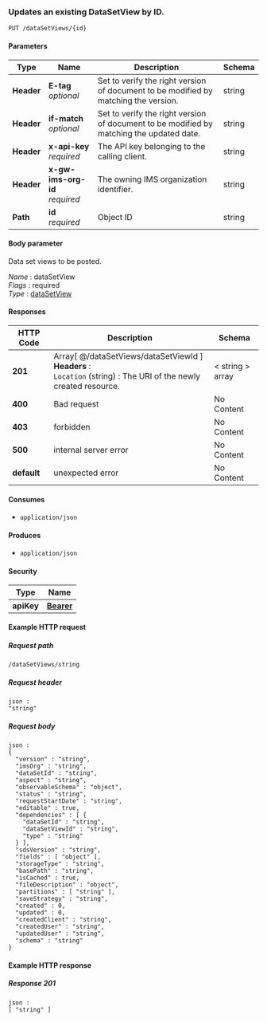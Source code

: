
<a name="update_data_set_view_by_id"></a>
### Updates an existing DataSetView by ID.
```
PUT /dataSetViews/{id}
```


#### Parameters

|Type|Name|Description|Schema|
|---|---|---|---|
|**Header**|**E-tag**  <br>*optional*|Set to verify the right version of document to be modified by matching the version.|string|
|**Header**|**if-match**  <br>*optional*|Set to verify the right version of document to be modified by matching the updated date.|string|
|**Header**|**x-api-key**  <br>*required*|The API key belonging to the calling client.|string|
|**Header**|**x-gw-ims-org-id**  <br>*required*|The owning IMS organization identifier.|string|
|**Path**|**id**  <br>*required*|Object ID|string|


#### Body parameter
Data set views to be posted.

*Name* : dataSetView  
*Flags* : required  
*Type* : [dataSetView](../definitions/dataSetView.md#datasetview)


#### Responses

|HTTP Code|Description|Schema|
|---|---|---|
|**201**|Array[ @/dataSetViews/dataSetViewId ]  <br>**Headers** :   <br>`Location` (string) : The URI of the newly created resource.|< string > array|
|**400**|Bad request|No Content|
|**403**|forbidden|No Content|
|**500**|internal server error|No Content|
|**default**|unexpected error|No Content|


#### Consumes

* `application/json`


#### Produces

* `application/json`


#### Security

|Type|Name|
|---|---|
|**apiKey**|**[Bearer](security.md#bearer)**|


#### Example HTTP request

##### Request path
```
/dataSetViews/string
```


##### Request header
```
json :
"string"
```


##### Request body
```
json :
{
  "version" : "string",
  "imsOrg" : "string",
  "dataSetId" : "string",
  "aspect" : "string",
  "observableSchema" : "object",
  "status" : "string",
  "requestStartDate" : "string",
  "editable" : true,
  "dependencies" : [ {
    "dataSetId" : "string",
    "dataSetViewId" : "string",
    "type" : "string"
  } ],
  "sdsVersion" : "string",
  "fields" : [ "object" ],
  "storageType" : "string",
  "basePath" : "string",
  "isCached" : true,
  "fileDescription" : "object",
  "partitions" : [ "string" ],
  "saveStrategy" : "string",
  "created" : 0,
  "updated" : 0,
  "createdClient" : "string",
  "createdUser" : "string",
  "updatedUser" : "string",
  "schema" : "string"
}
```


#### Example HTTP response

##### Response 201
```
json :
[ "string" ]
```



